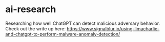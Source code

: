 # ai-research
Researching how well ChatGPT can detect malicious adversary behavior. Check out the write up here: https://www.signalblur.io/using-limacharlie-and-chatgpt-to-perform-malware-anomaly-detection/
